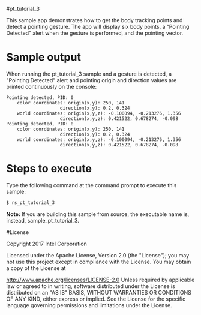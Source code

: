#pt_tutorial_3

This sample app demonstrates how to get the body tracking points and detect a pointing gesture. The app will display six body points, a  “Pointing Detected” alert when the gesture is performed, and the pointing vector.

# Sample output

When running the pt_tutorial_3 sample and a gesture is detected, a "Pointing Detected" alert and pointing origin and direction values are printed continuously on the console:

```
Pointing detected, PID: 0
    color coordinates: origin(x,y): 250, 141
                    direction(x,y): 0.2, 0.324
    world coordinates: origin(x,y,z): -0.100094, -0.213276, 1.356
                    direction(x,y,z): 0.421522, 0.678274, -0.098
Pointing detected, PID: 0
    color coordinates: origin(x,y): 250, 141
                    direction(x,y): 0.2, 0.324
    world coordinates: origin(x,y,z): -0.100094, -0.213276, 1.356
                    direction(x,y,z): 0.421522, 0.678274, -0.098
```

# Steps to execute

Type the following command at the command prompt to execute this sample:

```bash
$ rs_pt_tutorial_3
```

**Note:** If you are building this sample from source, the executable name is, instead, sample_pt_tutorial_3.

#License

Copyright 2017 Intel Corporation

Licensed under the Apache License, Version 2.0 (the "License"); you may not use this project except in compliance with the License. You may obtain a copy of the License at

http://www.apache.org/licenses/LICENSE-2.0 Unless required by applicable law or agreed to in writing, software distributed under the License is distributed on an "AS IS" BASIS, WITHOUT WARRANTIES OR CONDITIONS OF ANY KIND, either express or implied. See the License for the specific language governing permissions and limitations under the License.

